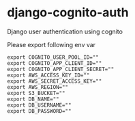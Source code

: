 # django-cognito-auth
Django user authentication using cognito

Please export following env var
```
export COGNITO_USER_POOL_ID="" 
export COGNITO_APP_CLIENT_ID="" 
export COGNITO_APP_CLIENT_SECRET="" 
export AWS_ACCESS_KEY_ID="" 
export AWS_SECRET_ACCESS_KEY="" 
export AWS_REGION="" 
export S3_BUCKET="" 
export DB_NAME="" 
export DB_USERNAME="" 
export DB_PASSWORD="" 
```
